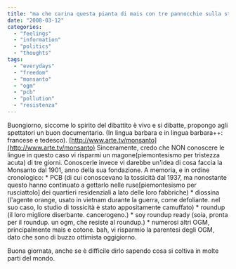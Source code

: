 ```yaml
---
title: "ma che carina questa pianta di mais con tre pannocchie sulla stessa foglia!"
date: "2008-03-12"
categories: 
  - "feelings"
  - "information"
  - "politics"
  - "thoughts"
tags: 
  - "everydays"
  - "freedom"
  - "monsanto"
  - "ogm"
  - "pcb"
  - "pollution"
  - "resistenza"
---
```


Buongiorno, siccome lo spirito del dibattito è vivo e si dibatte, propongo agli spettatori un buon documentario. (In lingua barbara e in lingua barbara++: francese e tedesco). [http://www.arte.tv/monsanto](http://www.arte.tv/monsanto) Sinceramente, credo che NON conoscere le lingue in questo caso vi risparmi un magone(piemontesismo per tristezza acuta) di tre giorni. Conoscerle invece vi darebbe un'idea di cosa faccia la Monsanto dal 1901, anno della sua fondazione. A memoria, e in ordine cronologico: \* PCB (di cui conoscevano la tossicità dal 1937, ma nonostante questo hanno continuato a gettarlo nelle ruse\[piemontesismo per rusciattolo\] dei quartieri residenziali a lato delle loro fabbriche) \* diossina (l'agente orange, usato in vietnam durante la guerra, come defoliante. nel suo caso, lo studio di tossicità è stato appositamente camuffato) \* roundup (il loro migliore diserbante. cancerogeno.) \* soy roundup ready (soia, pronta per il roundup. un ogm, che resiste al roundup.) \* numerosi altri OGM, principalmente mais e cotone. bah, vi risparmio la parentesi degli OGM, dato che sono di buzzo ottimista oggigiorno.

Buona giornata, anche se è difficile dirlo sapendo cosa si coltiva in molte parti del mondo.
